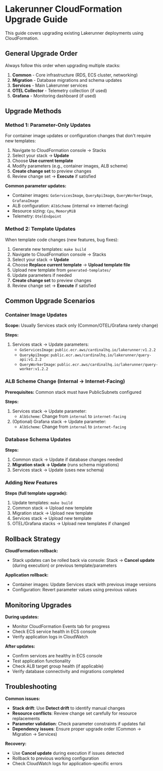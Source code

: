# Lakerunner CloudFormation Upgrade Guide

This guide covers upgrading existing Lakerunner deployments using CloudFormation.

## General Upgrade Order

Always follow this order when upgrading multiple stacks:

1. **Common** - Core infrastructure (RDS, ECS cluster, networking)
2. **Migration** - Database migrations and schema updates
3. **Services** - Main Lakerunner services
4. **OTEL Collector** - Telemetry collection (if used)
5. **Grafana** - Monitoring dashboard (if used)

## Upgrade Methods

### Method 1: Parameter-Only Updates

For container image updates or configuration changes that don't require new templates:

1. Navigate to CloudFormation console → Stacks
2. Select your stack → **Update**
3. Choose **Use current template**
4. Modify parameters (e.g., container images, ALB scheme)
5. **Create change set** to preview changes
6. Review change set → **Execute** if satisfied

**Common parameter updates:**

- Container images: `GoServicesImage`, `QueryApiImage`, `QueryWorkerImage`, `GrafanaImage`
- ALB configuration: `AlbScheme` (internal ↔ internet-facing)
- Resource sizing: `Cpu`, `MemoryMiB`
- Telemetry: `OtelEndpoint`

### Method 2: Template Updates

When template code changes (new features, bug fixes):

1. Generate new templates: `make build`
2. Navigate to CloudFormation console → Stacks
3. Select your stack → **Update**
4. Choose **Replace current template** → **Upload template file**
5. Upload new template from `generated-templates/`
6. Update parameters if needed
7. **Create change set** to preview changes
8. Review change set → **Execute** if satisfied

## Common Upgrade Scenarios

### Container Image Updates

**Scope:** Usually Services stack only (Common/OTEL/Grafana rarely change)

**Steps:**

1. Services stack → Update parameters:
   - `GoServicesImage`: `public.ecr.aws/cardinalhq.io/lakerunner:v1.2.2`
   - `QueryApiImage`: `public.ecr.aws/cardinalhq.io/lakerunner/query-api:v1.2.2`
   - `QueryWorkerImage`: `public.ecr.aws/cardinalhq.io/lakerunner/query-worker:v1.2.2`

### ALB Scheme Change (Internal → Internet-Facing)

**Prerequisites:** Common stack must have PublicSubnets configured

**Steps:**

1. Services stack → Update parameter:
   - `AlbScheme`: Change from `internal` to `internet-facing`
2. (Optional) Grafana stack → Update parameter:
   - `AlbScheme`: Change from `internal` to `internet-facing`

### Database Schema Updates

**Steps:**

1. Common stack → Update if database changes needed
2. **Migration stack → Update** (runs schema migrations)
3. Services stack → Update (uses new schema)

### Adding New Features

**Steps (full template upgrade):**

1. Update templates: `make build`
2. Common stack → Upload new template
3. Migration stack → Upload new template
4. Services stack → Upload new template
5. OTEL/Grafana stacks → Upload new templates if changed

## Rollback Strategy

**CloudFormation rollback:**

- Stack updates can be rolled back via console: Stack → **Cancel update** (during execution) or previous template/parameters

**Application rollback:**

- Container images: Update Services stack with previous image versions
- Configuration: Revert parameter values using previous values

## Monitoring Upgrades

**During updates:**

- Monitor CloudFormation Events tab for progress
- Check ECS service health in ECS console
- Verify application logs in CloudWatch

**After updates:**

- Confirm services are healthy in ECS console
- Test application functionality
- Check ALB target group health (if applicable)
- Verify database connectivity and migrations completed

## Troubleshooting

**Common issues:**

- **Stack drift**: Use **Detect drift** to identify manual changes
- **Resource conflicts**: Review change set carefully for resource replacements
- **Parameter validation**: Check parameter constraints if updates fail
- **Dependency issues**: Ensure proper upgrade order (Common → Migration → Services)

**Recovery:**

- Use **Cancel update** during execution if issues detected
- Rollback to previous working configuration
- Check CloudWatch logs for application-specific errors
